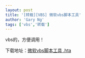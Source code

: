 ```yaml
---
layout: post
title: '[转载][VBS] 微软vbs脚本工具'
author: 'Gary Ng'
tags: ['vbs','转载']
---
```


vbs的，方便调用！  


下载地址：[微软vbs脚本工具 .hta](http://dl.dropbox.com/u/43619472/%E6%89%B9%E5%A4%84%E7%90%86/VBs/%E5%BE%AE%E8%BD%AFvbs%E8%84%9A%E6%9C%AC%E5%B7%A5%E5%85%B7%20.hta)
